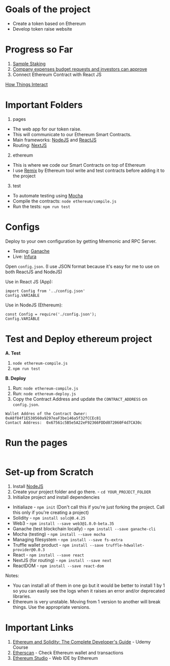 # Goals of the project

- Create a token based on Ethereum
- Develop token raise website

# Progress so Far

1. [Sample Staking](https://github.com/benjtupas/Token-Raise/blob/master/ethereum/contracts/TokenSale.sol)
2. [Company expenses budget requests and investors can approve](https://github.com/benjtupas/Token-Raise/blob/master/ethereum/contracts/Campaign.sol)
3. Connect Ethereum Contract with React JS

[How Things Interact](https://docs.google.com/drawings/d/106I4V7npIZPV_vP5n-MIhq2WxkGgLYVXPYpcg0Jk25Q/edit?usp=sharing)

# Important Folders

1. pages

- The web app for our token raise.
- This will communicate to our Ethereum Smart Contracts.
- Main frameworks: [NodeJS](https://nodejs.org) and [ReactJS](https://reactjs.org/)
- Routing: [NextJS](https://nextjs.org)

2. ethereum

- This is where we code our Smart Contracts on top of Ethereum
- I use [Remix](http://remix.ethereum.org/) by Ethereum tool write and
test contracts before adding it to the project

3. test

- To automate testing using [Mocha](https://mochajs.org/)
- Compile the contracts: `node ethereum/compile.js`
- Run the tests: `npm run test`

# Configs

Deploy to your own configuration by getting Mnemonic and RPC Server.

- Testing: [Ganache](https://trufflesuite.com/ganache)
- Live: [Infura](https://infura.io/)

Open `config.json`. (I use JSON format because it's easy for me to use on both ReactJS and NodeJS)

Use in React JS (App):
```
import Config from '../config.json'
Config.VARIABLE
```

Use in NodeJS (Ethereum):
```
const Config = require('./config.json');
Config.VARIABLE
```

# Test and Deploy ethereum project

**A. Test**
1. `node ethereum-compile.js`
2. `npm run test`

**B. Deploy**
1. Run: `node ethereum-compile.js`
2. Run: `node ethereum-deploy.js`
3. Copy the Contract Address and update the `CONTRACT_ADDRESS` on `config.json`.

```
Wallet Addres of the Contract Owner:  0xA8f84f1E530560a9297eaF3be146a5f32fCCEc81
Contact Address:  0x67561c5B5e5A22eF92366FDDd072060F4d7CA30c
```

# Run the pages

```

```

# Set-up from Scratch

1. Install [NodeJS](https://nodejs.org)
2. Create your project folder and go there. - `cd YOUR_PROJECT_FOLDER`
3. Initialize project and install dependencies

- Initialiaze - `npm init` (Don't call this if you're just forking the project. Call this only if you're creating a project)
- Solidity - `npm install solc@0.4.25`
- Web3 - `npm install --save web3@1.0.0-beta.35`
- Ganache (test blockchain locally) - `npm install --save ganache-cli`
- Mocha (testing) - `npm install --save mocha`
- Managing filesystem - `npm install --save fs-extra`
- Truffle wallet product - `npm install --save truffle-hdwallet-provider@0.0.3`
- React - `npm install --save react`
- NextJS (for routing) - `npm install --save next`
- ReactDOM - `npm install --save react-dom`

Notes:
- You can install all of them in one go but it would be better
to install 1 by 1 so you can easily see the logs when it raises an error
and/or deprecated libraries.
- Ethereum is very unstable. Moving from 1 version to another will
break things. Use the appropriate versions.

# Important Links

1. [Ethereum and Solidity: The Complete Developer's Guide](https://www.udemy.com/course/ethereum-and-solidity-the-complete-developers-guide) - Udemy Course
2. [Etherscan](https://etherscan.io) - Check Ethereum wallet and transactions
3. [Ethereum Studio](https://studio.ethereum.org/) - Web IDE by Ethereum
